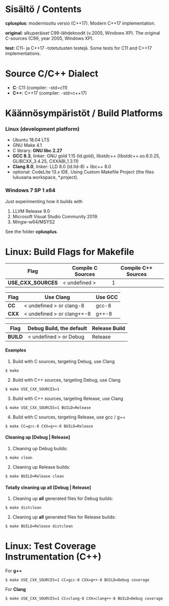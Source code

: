 # Sisältö / Contents

**cplusplus**: modernisoitu versio (C++17). Modern C++17 implementation.

**original**: alkuperäiset C99-lähdekoodit (v.2005, Windows XP). The original C-sources (C99, year 2005, Windows XP).

**test**: C11- ja C++17 -totetutusten testejä. Some tests for C11 and C++17 implementations.

# Source C/C++ Dialect
* **C**: C11 (compiler: -std=c11)
* **C++**: C++17 (compiler: -std=c++17)

# Käännösympäristöt / Build Platforms
### Linux (development platform)
- Ubuntu 18.04 LTS
- GNU Make 4.1
- C library: **GNU libc 2.27**
- **GCC 8.3**, linker: GNU gold 1.15 (ld.gold), libstdc++ (libstdc++.so.6.0.25, GLIBCXX_3.4.25, CXXABI_1.3.11)
- **Clang 8.0**, linker: LLD 8.0  (ld.lld-8) + libc++ 8.0
- optional: CodeLite 13.x IDE. Using Custom Makefile Project (the files lukusana.workspace, *.project).

### Windows 7 SP 1 x64

Just experimenting how it builds with  
   1) LLVM Release 9.0
   2) Microsoft Visual Studio Community 2019.  
   3) Mingw-w64/MSYS2

See the folder **cplusplus**.

# Linux: Build Flags for Makefile

Flag |Compile C Sources | Compile C++ Sources
----|----|----
**USE_CXX_SOURCES**  |  < undefined >  |  1 


Flag |Use Clang | Use GCC
----|----|----
**CC**  |  < undefined > or clang-8 |  gcc-8
**CXX**  |  < undefined > or clang++-8 |  g++-8

Flag | Debug Build, the default | Release Build
----|----|----
**BUILD**  |  < undefined > or Debug |  Release

#### Examples
1. Build with C sources, targeting Debug, use Clang
```Shell Session
$ make
```

2. Build with C++ sources, targeting Debug, use Clang
```Shell Session
$ make USE_CXX_SOURCES=1
```

3. Build with C++ sources, targeting Release, use Clang
```Shell Session
$ make USE_CXX_SOURCES=1 BUILD=Release
```

4. Build with C sources, targeting Release, use gcc / g++
```Shell Session
$ make CC=gcc-8 CXX=g++-8 BUILD=Release
```
#### Cleaning up [Debug | Release]
1. Cleaning up Debug builds:
```Shell Session
$ make clean
```

2. Cleaning up Release builds:
```Shell Session
$ make BUILD=Release clean
```
#### Totally cleaning up all [Debug | Release]
1. Cleaning up **all** generated files for Debug builds:
```Shell Session
$ make distclean
```

2. Cleaning up **all** generated files for Release builds:
```Shell Session
$ make BUILD=Release distclean
```
# Linux: Test Coverage Instrumentation (C++)

For **g++**

```Shell Session
$ make USE_CXX_SOURCES=1 CC=gcc-8 CXX=g++-8 BUILD=Debug coverage
```
For **Clang**

```Shell Session
$ make USE_CXX_SOURCES=1 CC=clang-8 CXX=clang++-8 BUILD=Debug coverage
```


